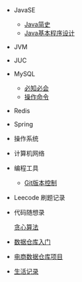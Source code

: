 * JavaSE
  * [Java简史](/ProjectDocs/JavaSE/Java简史.md)
  * [Java基本程序设计](/ProjectDocs/JavaSE/Java基本程序设计.md)
* JVM
* JUC
* MySQL
  * [必知必会](/ProjectDocs/数据库/必知必会.md)
  * [操作命令](/ProjectDocs/数据库/操作命令.md)
  
* Redis
* Spring
  
* 操作系统
* 计算机网络
* 编程工具
  * [Git版本控制](/ProjectDocs/Git版本控制.md)
  
* Leecode 刷题记录

[comment]: <> (  * [排序]&#40;/LeetcodeDocs/算法基础/排序/排序.md&#41;)

[comment]: <> (  * [二分]&#40;/LeetcodeDocs/算法基础/二分/二分.md&#41;)

[comment]: <> (  * 前缀和与差分)
    
[comment]: <> (    [前缀和]&#40;/LeetcodeDocs/算法基础/前缀和与差分/前缀和.md&#41;)
    
[comment]: <> (    [差分]&#40;/LeetcodeDocs/算法基础/前缀和与差分/差分.md&#41;)

[comment]: <> (  * [区间合并])

[comment]: <> (  * [双指针算法])

[comment]: <> (  * [高精度]&#40;/LeetcodeDocs/算法基础/高精度/高精度.md&#41;)

[comment]: <> (  * [离散化])
  * 代码随想录
    
    [贪心算法](/LeetcodeDocs/代码随想录/贪心/贪心.md)
  
* [数据仓库入门]()
* [电商数据仓库项目]()
* [生活记录]()